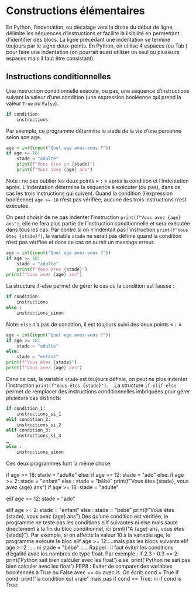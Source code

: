 # Constructions élémentaires

En Python, l’indentation, ou décalage vers la droite du début de ligne, délimite les séquences d’instructions et facilite la lisibilité en permettant d’identifier des blocs. La ligne précédant une indentation se termine toujours par le signe deux-points.
En Python, on utilise 4 espaces (ou Tab ) pour faire une indentation (on pourrait aussi utiliser un seul ou plusieurs espaces  mais il faut être consistant).

##	Instructions conditionnelles
Une instruction conditionnelle exécute, ou pas, une séquence d’instructions suivant la valeur d’une condition (une expression booléenne qui prend la valeur `True` ou `False`).
```py
if condition:
    instructions
```
Par exemple, ce programme détermine le stade de la vie d’une personne selon son age.
```py
age = int(input("Quel age avez-vous ?"))
if age >= 18:
    stade = "adulte"
    print(f"Vous êtes un {stade}")
    print(f"Vous avez {age} ans")
```
Note : ne pas oublier les  deux points « `:` » après la condition et l’indentation après.
L’indentation détermine la séquence à exécuter (ou pas), dans ce cas les trois instructions qui suivent. Quand la condition (l’expression booléenne) `age >= 18` n’est pas vérifiée, aucune des trois instructions n’est exécutée. 

On peut choisir de ne pas indenter l’instruction `print(f"Vous avez {age} ans")`, elle ne fera plus partie de l’instruction conditionnelle et sera exécutée dans tous les cas. Par contre si on n’indentait pas l’instruction `print(f"Vous êtes {stade}")`, la variable `stade` ne serait pas définie quand la condition n’est pas vérifiée et dans ce cas on aurait un message erreur.
```py
age = int(input("Quel age avez-vous ?"))
if age >= 18:
    stade = "adulte"
    print(f"Vous êtes {stade}")
print(f"Vous avez {age} ans")
```
La structure if-else permet de gérer le cas où la condition est fausse :
```py
if condition:
    instructions
else :
    instructions_sinon
```
Note: `else` n’a pas de condition, il est toujours suivi des deux points « `:` » 
```py
age = int(input("Quel age avez-vous ?"))
if age >= 18:
    stade = "adulte"
else:
    stade = "enfant"
print(f"Vous êtes {stade}")
print(f"Vous avez {age} ans")
```
Dans ce cas, la variable `stade` est toujours définie, on peut ne plus indenter l’instruction `print(f"Vous êtes {stade}")`. 
La structure `if-elif-else` permet de remplacer des instructions conditionnelles imbriquées pour gérer plusieurs cas distincts:
```py
if condition_1:
    instructions_si_1
elif condition_2:
    instructions_si_2
elif condition_3:
    instructions_si_3
…
else :
    instructions_sinon
```
Ces deux programmes font la même chose:

if age >= 18:
    stade = "adulte"
else:
    if age >= 12:
        stade = "ado"
    else:
        if age >= 2:
            stade = "enfant"
        else :
            stade = "bébé"
print(f"Vous êtes {stade}, vous avez {age} ans")	if age >= 18:
    stade = "adulte"

elif age >= 12:
    stade = "ado"

elif age >= 2:
    stade = "enfant"
else :
    stade = "bébé"
print(f"Vous êtes {stade}, vous avez {age} ans")
Dès qu’une condition est vérifiée, le programme ne teste pas les conditions elif suivantes ni else mais saute directement à la fin du bloc conditionnel, ici print(f"A {age} ans, vous êtes {stade}"). Par exemple, si on affecte la valeur 10 à la variable age, le programme exécute le bloc elif age >= 12:….mais pas les blocs suivants elif age >=2 :…. ni stade = "bébé" :…. 
Rappel : il faut éviter les conditions d’égalité avec les nombres de type float. Par exemple : 
if 2.3 - 0.3  == 2:
    print('Python sait bien calculer avec les float')
else:
    print('Python ne sait pas bien calculer avec les float')
PEP8 : Eviter de comparer des variables booléennes à True ou False avec == ou avec is. On écrit:
cond = True
if cond:
	print("la condition est vraie"
mais pas  if cond == True:  ni  if cond is True:


